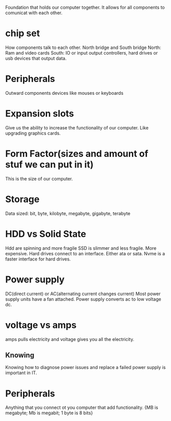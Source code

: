 Foundation that holds our computer together.
It allows for all components to comunicat with each other.

# chip set
How components talk to each other.
North bridge and South bridge
North: Ram and video cards
South: IO or input output controllers, hard drives or usb devices that output data.

# Peripherals
Outward components devices like mouses or keyboards

# Expansion slots
Give us the ability to increase the functionality of our computer.
Like upgrading graphics cards.

# Form Factor(sizes and amount of stuf we can put in it)
This is the size of our computer.

# Storage
Data sized: bit, byte, kilobyte, megabyte, gigabyte, terabyte

# HDD vs Solid State
Hdd are spinning and more fragile
SSD is slimmer and less fragile. More expensive.
Hard drives connect to an interface. Either ata or sata. Nvme is a faster interface for hard drives.

# Power supply
DC(direct current) or AC(alternating current changes current)
Most power supply units have a fan attached.
Power supply converts ac to low voltage dc.

# voltage vs amps
amps pulls electricity and voltage gives you all the electricity.

## Knowing
Knowing how to diagnose power issues and replace a failed power supply is important in IT.

# Peripherals
Anything that you connect ot you computer that add functionality. {MB is megabyte; Mb is megabit; 1 byte is 8 bits}

